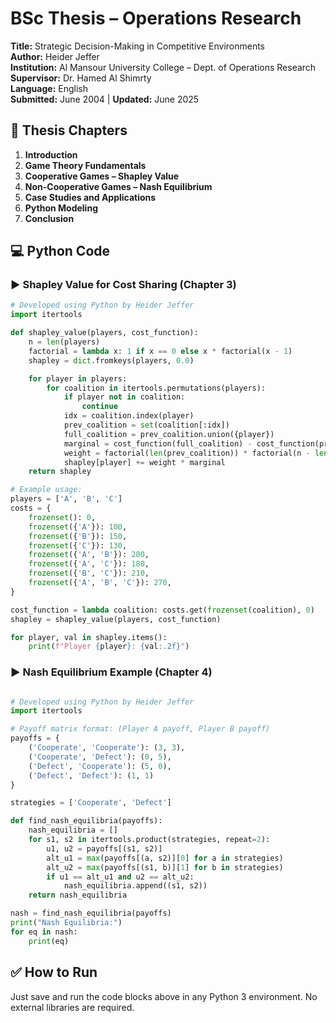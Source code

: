 # BSc Thesis – Operations Research  
**Title:** Strategic Decision-Making in Competitive Environments  
**Author:** Heider Jeffer  
**Institution:** Al Mansour University College – Dept. of Operations Research  
**Supervisor:** Dr. Hamed Al Shimrty  
**Language:** English  
**Submitted:** June 2004 | **Updated:** June 2025  

## 📘 Thesis Chapters

1. **Introduction**  
2. **Game Theory Fundamentals**  
3. **Cooperative Games – Shapley Value**  
4. **Non-Cooperative Games – Nash Equilibrium**  
5. **Case Studies and Applications**  
6. **Python Modeling**  
7. **Conclusion**  


## 💻 Python Code

### ▶ Shapley Value for Cost Sharing (Chapter 3)

```python
# Developed using Python by Heider Jeffer
import itertools

def shapley_value(players, cost_function):
    n = len(players)
    factorial = lambda x: 1 if x == 0 else x * factorial(x - 1)
    shapley = dict.fromkeys(players, 0.0)

    for player in players:
        for coalition in itertools.permutations(players):
            if player not in coalition:
                continue
            idx = coalition.index(player)
            prev_coalition = set(coalition[:idx])
            full_coalition = prev_coalition.union({player})
            marginal = cost_function(full_coalition) - cost_function(prev_coalition)
            weight = factorial(len(prev_coalition)) * factorial(n - len(prev_coalition) - 1) / factorial(n)
            shapley[player] += weight * marginal
    return shapley

# Example usage:
players = ['A', 'B', 'C']
costs = {
    frozenset(): 0,
    frozenset({'A'}): 100,
    frozenset({'B'}): 150,
    frozenset({'C'}): 130,
    frozenset({'A', 'B'}): 200,
    frozenset({'A', 'C'}): 180,
    frozenset({'B', 'C'}): 210,
    frozenset({'A', 'B', 'C'}): 270,
}

cost_function = lambda coalition: costs.get(frozenset(coalition), 0)
shapley = shapley_value(players, cost_function)

for player, val in shapley.items():
    print(f"Player {player}: {val:.2f}")
````


### ▶ Nash Equilibrium Example (Chapter 4)

```python

# Developed using Python by Heider Jeffer
import itertools

# Payoff matrix format: (Player A payoff, Player B payoff)
payoffs = {
    ('Cooperate', 'Cooperate'): (3, 3),
    ('Cooperate', 'Defect'): (0, 5),
    ('Defect', 'Cooperate'): (5, 0),
    ('Defect', 'Defect'): (1, 1)
}

strategies = ['Cooperate', 'Defect']

def find_nash_equilibria(payoffs):
    nash_equilibria = []
    for s1, s2 in itertools.product(strategies, repeat=2):
        u1, u2 = payoffs[(s1, s2)]
        alt_u1 = max(payoffs[(a, s2)][0] for a in strategies)
        alt_u2 = max(payoffs[(s1, b)][1] for b in strategies)
        if u1 == alt_u1 and u2 == alt_u2:
            nash_equilibria.append((s1, s2))
    return nash_equilibria

nash = find_nash_equilibria(payoffs)
print("Nash Equilibria:")
for eq in nash:
    print(eq)
```


## ✅ How to Run

Just save and run the code blocks above in any Python 3 environment.
No external libraries are required.
